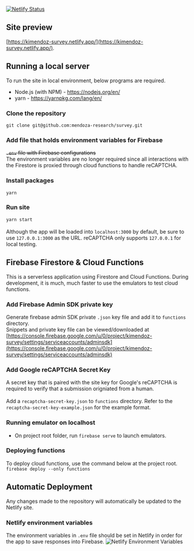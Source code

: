 [![Netlify Status](https://api.netlify.com/api/v1/badges/ac68c6cf-6aef-49d1-a79b-5abb0ef36ce3/deploy-status)](https://app.netlify.com/sites/kimendoz-survey/deploys)

## Site preview
[https://kimendoz-survey.netlify.app/](https://kimendoz-survey.netlify.app/). 

## Running a local server
To run the site in local environment, below programs are required. 
- Node.js (with NPM) - https://nodejs.org/en/
- yarn - https://yarnpkg.com/lang/en/

### Clone the repository
```git clone git@github.com:mendoza-research/survey.git```

### Add file that holds environment variables for Firebase
~~`.env` file with Firebase configurations~~<br>
The environment variables are no longer required since all interactions with the Firestore is proxied through cloud functions to handle reCAPTCHA. 

### Install packages
```yarn```

### Run site
```yarn start```
<br><br>
Although the app will be loaded into `localhost:3000` by default, be sure to use `127.0.0.1:3000` as the URL. reCAPTCHA only supports `127.0.0.1` for local testing. 

## Firebase Firestore & Cloud Functions
This is a serverless application using Firestore and Cloud Functions. During development, it is much, much faster to use the emulators to test cloud functions. 

### Add Firebase Admin SDK private key
Generate firebase admin SDK private `.json` key file and add it to `functions` directory.<br>
Snippets and private key file can be viewed/downloaded at
[https://console.firebase.google.com/u/0/project/kimendoz-survey/settings/serviceaccounts/adminsdk](https://console.firebase.google.com/u/0/project/kimendoz-survey/settings/serviceaccounts/adminsdk)

### Add Google reCAPTCHA Secret Key
A secret key that is paired with the site key for Google's reCAPTCHA is required to verify that a submission origniated from a human.
<br><br>
Add a `recaptcha-secret-key.json` to `functions` directory. Refer to the `recaptcha-secret-key-example.json` for the example format.

### Running emulator on localhost
- On project root folder, run `firebase serve` to launch emulators.

### Deploying functions
To deploy cloud functions, use the command below at the project root. 
```firebase deploy --only functions```

## Automatic Deployment
Any changes made to the repository will automatically be updated to the Netlify site. 

### Netlify environment variables
The environment variables in `.env` file should be set in Netlify in order for the app to save responses into Firebase. 
![Netlify Environment Variables](https://user-images.githubusercontent.com/1064036/61260255-69102e80-a7b8-11e9-8828-f8b0ebe1284c.png)
